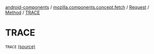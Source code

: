 [android-components](../../../index.md) / [mozilla.components.concept.fetch](../../index.md) / [Request](../index.md) / [Method](index.md) / [TRACE](./-t-r-a-c-e.md)

# TRACE

`TRACE` [(source)](https://github.com/mozilla-mobile/android-components/blob/master/components/concept/fetch/src/main/java/mozilla/components/concept/fetch/Request.kt#L124)